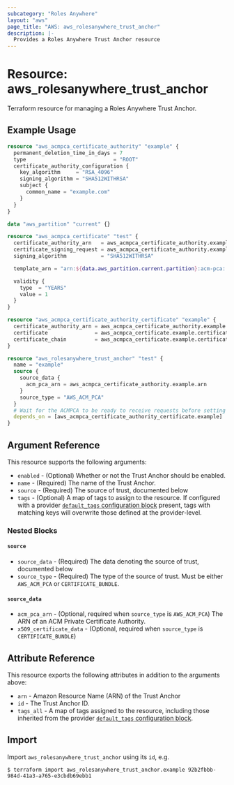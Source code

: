 ```yaml
---
subcategory: "Roles Anywhere"
layout: "aws"
page_title: "AWS: aws_rolesanywhere_trust_anchor"
description: |-
  Provides a Roles Anywhere Trust Anchor resource
---
```


# Resource: aws_rolesanywhere_trust_anchor

Terraform resource for managing a Roles Anywhere Trust Anchor.

## Example Usage

```terraform
resource "aws_acmpca_certificate_authority" "example" {
  permanent_deletion_time_in_days = 7
  type                            = "ROOT"
  certificate_authority_configuration {
    key_algorithm     = "RSA_4096"
    signing_algorithm = "SHA512WITHRSA"
    subject {
      common_name = "example.com"
    }
  }
}

data "aws_partition" "current" {}

resource "aws_acmpca_certificate" "test" {
  certificate_authority_arn   = aws_acmpca_certificate_authority.example.arn
  certificate_signing_request = aws_acmpca_certificate_authority.example.certificate_signing_request
  signing_algorithm           = "SHA512WITHRSA"

  template_arn = "arn:${data.aws_partition.current.partition}:acm-pca:::template/RootCACertificate/V1"

  validity {
    type  = "YEARS"
    value = 1
  }
}

resource "aws_acmpca_certificate_authority_certificate" "example" {
  certificate_authority_arn = aws_acmpca_certificate_authority.example.arn
  certificate               = aws_acmpca_certificate.example.certificate
  certificate_chain         = aws_acmpca_certificate.example.certificate_chain
}

resource "aws_rolesanywhere_trust_anchor" "test" {
  name = "example"
  source {
    source_data {
      acm_pca_arn = aws_acmpca_certificate_authority.example.arn
    }
    source_type = "AWS_ACM_PCA"
  }
  # Wait for the ACMPCA to be ready to receive requests before setting up the trust anchor
  depends_on = [aws_acmpca_certificate_authority_certificate.example]
}
```

## Argument Reference

This resource supports the following arguments:

* `enabled` - (Optional) Whether or not the Trust Anchor should be enabled.
* `name` - (Required) The name of the Trust Anchor.
* `source` - (Required) The source of trust, documented below
* `tags` - (Optional) A map of tags to assign to the resource. If configured with a provider [`default_tags` configuration block](https://registry.terraform.io/providers/hashicorp/aws/latest/docs#default_tags-configuration-block) present, tags with matching keys will overwrite those defined at the provider-level.

### Nested Blocks

#### `source`

* `source_data` - (Required) The data denoting the source of trust, documented below
* `source_type` - (Required) The type of the source of trust. Must be either `AWS_ACM_PCA` or `CERTIFICATE_BUNDLE`.

#### `source_data`

* `acm_pca_arn` - (Optional, required when `source_type` is `AWS_ACM_PCA`) The ARN of an ACM Private Certificate Authority.
* `x509_certificate_data` - (Optional, required when `source_type` is `CERTIFICATE_BUNDLE`)

## Attribute Reference

This resource exports the following attributes in addition to the arguments above:

* `arn` - Amazon Resource Name (ARN) of the Trust Anchor
* `id` - The Trust Anchor ID.
* `tags_all` - A map of tags assigned to the resource, including those inherited from the provider [`default_tags` configuration block](https://registry.terraform.io/providers/hashicorp/aws/latest/docs#default_tags-configuration-block).

## Import

Import `aws_rolesanywhere_trust_anchor` using its `id`, e.g.

```
$ terraform import aws_rolesanywhere_trust_anchor.example 92b2fbbb-984d-41a3-a765-e3cbdb69ebb1
```
